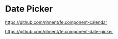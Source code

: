 Date Picker
===============
https://github.com/nhnent/fe.component-calendar

https://github.com/nhnent/fe.component-date-picker
